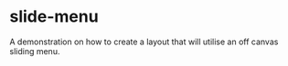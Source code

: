 slide-menu
==========

A demonstration on how to create a layout that will utilise an off canvas sliding menu.
